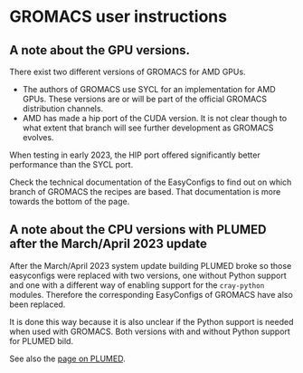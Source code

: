 # GROMACS user instructions

## A note about the GPU versions.

There exist two different versions of GROMACS for AMD GPUs.

-   The authors of GROMACS use SYCL for an implementation for AMD GPUs. These versions
    are or will be part of the official GROMACS distribution channels.
-   AMD has made a hip port of the CUDA version. It is not clear though to what extent
    that branch will see further development as GROMACS evolves.

When testing in early 2023, the HIP port offered significantly better performance than the
SYCL port.

Check the technical documentation of the EasyConfigs to find out on which branch of GROMACS
the recipes are based. That documentation is more towards the bottom of the page.


## A note about the CPU versions with PLUMED after the March/April 2023 update

After the March/April 2023 system update building PLUMED broke so those easyconfigs
were replaced with two versions, one without Python support and one with a different way
of enabling support for the `cray-python` modules. Therefore the corresponding 
EasyConfigs of GROMACS have also been replaced.

It is done this way because it is also unclear if the Python support is needed when
used with GROMACS. Both versions with and without Python support for PLUMED bild.


See also the [page on PLUMED](../../p/PLUMED/).
